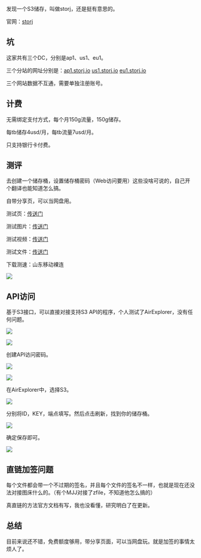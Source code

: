 发现一个S3储存，叫做storj，还是挺有意思的。

官网：[storj](https://www.storj.io/)

## 坑

这家共有三个DC，分别是ap1、us1、eu1。

三个分站的网址分别是：[ap1.storj.io](https://ap1.storj.io/)   [us1.storj.io](https://ap1.storj.io/)  [eu1.storj.io](https://eu1.storj.io/)

三个网站数据不互通，需要单独注册账号。

## 计费

无需绑定支付方式，每个月150g流量，150g储存。

每tb储存4usd/月，每tb流量7usd/月。

只支持银行卡付费。

## 测评

去创建一个储存桶，设置储存桶密码（Web访问要用）这些没啥可说的，自己开个翻译也能知道怎么搞。

自带分享页，可以当网盘用。

测试页：[传送门](https://link.storjshare.io/ju6t3smpburxyksuehgrhvzxcuyq/gakiyukr%2Fimg%2F1.jpg)

测试图片：[传送门](https://gateway.storjshare.io/gakiyukr/img/1.jpg?X-Amz-Algorithm=AWS4-HMAC-SHA256&X-Amz-Credential=jxqhhgcxzvswfpzuwnmvqnqgg2ta%2F20221120%2Fus-east-1%2Fs3%2Faws4_request&X-Amz-Date=20221120T061929Z&X-Amz-Expires=900&X-Amz-Signature=f9512fe1b0d1e8eed832700b8c3f6e86910ee5c4249c7305040750bbdc0d2fb8&X-Amz-SignedHeaders=host)

测试视频：[传送门](https://gateway.storjshare.io/gakiyukr/video/1.mp4?X-Amz-Algorithm=AWS4-HMAC-SHA256&X-Amz-Credential=jxqhhgcxzvswfpzuwnmvqnqgg2ta%2F20221120%2Fus-east-1%2Fs3%2Faws4_request&X-Amz-Date=20221120T062655Z&X-Amz-Expires=900&X-Amz-Signature=a23586061404b0c6c2a3023d0d7f78f57958ef295d61a20a97317f61eadff4d5&X-Amz-SignedHeaders=host)

测试文件：[传送门](https://gateway.storjshare.io/gakiyukr/file/Desktop.tar?X-Amz-Algorithm=AWS4-HMAC-SHA256&X-Amz-Credential=jxqhhgcxzvswfpzuwnmvqnqgg2ta%2F20221120%2Fus-east-1%2Fs3%2Faws4_request&X-Amz-Date=20221120T065636Z&X-Amz-Expires=900&X-Amz-Signature=a037e4198e5d227938f1460374da12be5627c12a2762dc4d9b06c967a51dad73&X-Amz-SignedHeaders=host)

下载测速：山东移动裸连

![](https://s3jp.blob.core.windows.net/oss/photos/Snipaste_11-20_14-56-30.png)

## API访问

基于S3接口，可以直接对接支持S3 API的程序，个人测试了AirExplorer，没有任何问题。

![](https://s3jp.blob.core.windows.net/oss/photos/Snipaste_11-20_10-53-51.png)

![](https://s3jp.blob.core.windows.net/oss/photos/Snipaste_11-20_10-54-32.png)

创建API访问密码。

![](https://s3jp.blob.core.windows.net/oss/photos/Snipaste_11-20_10-55-07.png)

![](https://s3jp.blob.core.windows.net/oss/photos/Snipaste_11-20_10-55-21.png)

在AirExplorer中，选择S3。

![](https://s3jp.blob.core.windows.net/oss/photos/Snipaste_11-20_12-09-13.png)

分别将ID，KEY，端点填写。然后点击刷新，找到你的储存桶。

![](https://s3jp.blob.core.windows.net/oss/photos/Snipaste_11-20_12-24-27.png)

确定保存即可。

![](https://s3jp.blob.core.windows.net/oss/photos/Snipaste_11-20_12-36-44.png)

## 直链加签问题

每个文件都会带一个不过期的签名，并且每个文件的签名不一样，也就是现在还没法对接图床什么的。（有个MJJ对接了zfile，不知道他怎么搞的）

真直链的方法官方文档有写，我也没看懂，研究明白了在更新。

## 总结

目前来说还不错，免费额度够用，带分享页面，可以当网盘玩。就是加签的事情太烦人了。